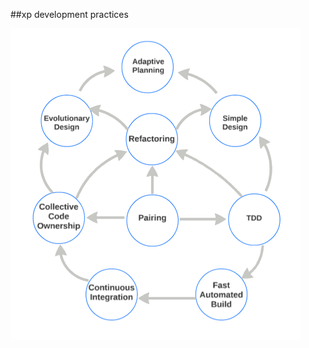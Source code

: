 <!-- .slide: data-background="resources/footer.svg" data-background-size="contain" data-background-position="bottom"  -->

##xp development practices


<img class="plain" src="resources/dev-practices.png" />

<aside class="notes">
  <p>
  </p>
  <p>
  </p>
</aside>
